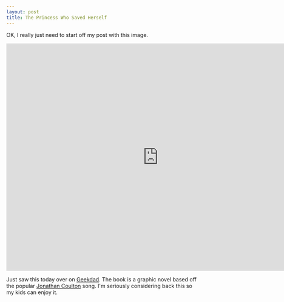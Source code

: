```yaml
---
layout: post
title: The Princess Who Saved Herself
---
```


OK, I really just need to start off my post with this image.

<iframe width="800" height="600" src="https://www.kickstarter.com/projects/gregpak/the-princess-who-saved-herself/widget/video.html" frameborder="0" scrolling="no"> </iframe>

Just saw this today over on [Geekdad](http://geekdad.com/2015/03/princess-saved-herself). The book is a graphic novel based off the popular [Jonathan Coulton](http://www.jonathancoulton.com) song. I'm seriously considering back this so my kids can enjoy it.


